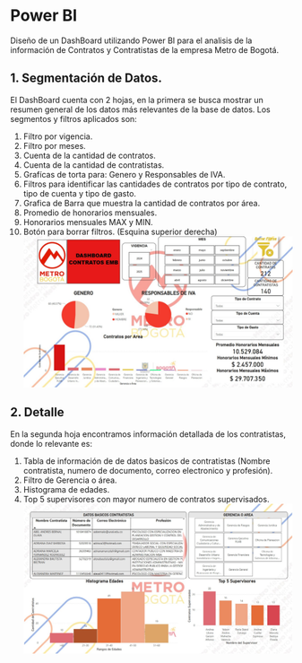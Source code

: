 # Power BI
Diseño de un DashBoard utilizando Power BI para el analisis de la información de Contratos y Contratistas de la empresa Metro de Bogotá.
## 1. Segmentación de Datos.
El DashBoard cuenta con 2 hojas, en la primera se busca mostrar un resumen general de los datos más relevantes de la base de datos. Los segmentos y filtros aplicados son:
1. Filtro por vigencia.
2. Filtro por meses.
3. Cuenta de la cantidad de contratos.
4. Cuenta de la cantidad de contratistas.
5. Grafícas de torta para: Genero y Responsables de IVA.
6. Filtros para identificar las cantidades de contratos por tipo de contrato, tipo de cuenta y tipo de gasto.
7. Grafica de Barra que muestra la cantidad de contratos por área.
8. Promedio de honorarios mensuales.
9. Honorarios mensuales MAX y MIN.
10. Botón para borrar filtros. (Esquina superior derecha)
![Screenshot of a comment on a GitHub issue showing an image, added in the Markdown, of an Octocat smiling and raising a tentacle.](Hoja1_Resumen.jpg)
## 2. Detalle
En la segunda hoja encontramos información detallada de los contratistas, donde lo relevante es:
1. Tabla de información de de datos basicos de contratistas (Nombre contratista, numero de documento, correo electronico y profesión).
2. Filtro de Gerencia o área.
3. Histograma de edades.
4. Top 5 supervisores con mayor numero de contratos supervisados.
![Screenshot of a comment on a GitHub issue showing an image, added in the Markdown, of an Octocat smiling and raising a tentacle.](Hoja2_Detalle.jpg)

